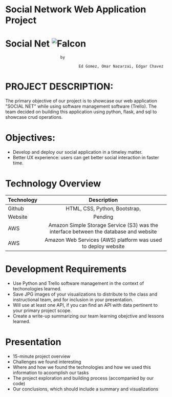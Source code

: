 # Social Network Web Application Project

# **Social Net** ![Falcon](https://encrypted-tbn0.gstatic.com/images?q=tbn%3AANd9GcT9pXGj83jifZBh4wOIVmD1EDnPfkZgO33KLDXjqh5QeQv4hTdS&usqp=CAU)


							by
							
	                                Ed Gomez, Omar Nazarzai, Edgar Chavez 

# PROJECT DESCRIPTION:
The primary objective of our project is to showcase our web application "SOCIAL NET" while using software management software (Trello). The team decided on building this application using python, flask, and sql to showcase crud operations.


# Objectives:

+ Develop and deploy our social application in a timeley matter.
+ Better UX experience: users can get better social interaction in faster time.


# Technology Overview

| Technology   		| Description    							|
| :---         		|     :---:      							|
|  Github      		| HTML, CSS, Python, Bootstrap, 							|  
|  Website		| Pending	|
|  AWS			| Amazon Simple Storage Service (S3) was the interface between the database and website
|  AWS		        | Amazon Web Services (AWS) platform was used to deploy website|


# Development Requirements		
		 
+	Use Python and Trello software management in the context of techonologies learned.
+	Save JPG images of your visualizations to distribute to the class and instructional team, and for inclusion in your presentation. 
+	Will use at least one API, if you can find an API with data pertinent to your primary project scope. 
+	Create a write-up summarizing our team learning obejctive and lessons learned. 
		
# Presentation 	
		
+	15-minute project overview
+	Challenges we found interesting 
+	Where and how we found the technologies and how we used this information to acoomplish our tasks
+	The project exploration and building process (accompanied by our code)
+	Our conclusions, which should include a summary and visualizations



